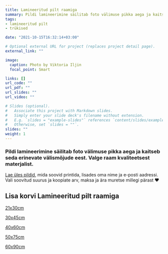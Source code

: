 ```yaml
---
title: Lamineeritud pilt raamiga
summary: Pildi lamineerimine säilitab foto välimuse pikka aega ja kaitseb seda erinevate välismõjude eest
tags:
- lamineeritud pilt
- trükised

date: "2021-10-15T16:32:14+03:00"

# Optional external URL for project (replaces project detail page).
external_link: ""

image:
  caption: Photo by Viktoria Iljin
  focal_point: Smart

links: []
url_code: ""
url_pdf: ""
url_slides: ""
url_video: ""

# Slides (optional).
#   Associate this project with Markdown slides.
#   Simply enter your slide deck's filename without extension.
#   E.g. `slides = "example-slides"` references `content/slides/example-slides.md`.
#   Otherwise, set `slides = ""`.
slides: ""
weight: 1
---
```

### Pildi lamineerimine säilitab foto välimuse pikka aega ja kaitseb seda erinevate välismõjude eest. Valge raam kvaliteetsest materjalist. 

[Lae üles pildid](https://www.dropbox.com/request/YulJbiklGcffXMoB7DFo), mida soovid printida, lisades oma nime ja e-posti aadressi. Vali soovitud suurus ja koopiate arv, maksa ja ära muretse millegi pärast ❤️

## Lisa korvi Lamineeritud pilt raamiga

<a data-dpd-type="button" data-text="21х30сm" data-variant="price-right" data-button-size="dpd-large" data-bg-color="ed11cc" data-bg-color-hover="ff1ff6" data-text-color="ffffff" data-pr-bg-color="ffffff" data-pr-color="000000" data-lightbox="1" href="https://lastefoto-ee.dpdcart.com/cart/add?product_id=216895&amp;method_id=236416">21х30сm</a><script src="https://lastefoto-ee.dpdcart.com/dpd.js"></script>

<a data-dpd-type="button" data-text="30х45сm" data-variant="price-right" data-button-size="dpd-large" data-bg-color="ed11cc" data-bg-color-hover="ff1ff6" data-text-color="ffffff" data-pr-bg-color="ffffff" data-pr-color="000000" data-lightbox="1" href="https://lastefoto-ee.dpdcart.com/cart/add?product_id=216896&amp;method_id=236417">30х45сm</a><script src="https://lastefoto-ee.dpdcart.com/dpd.js"></script>

<a data-dpd-type="button" data-text="40х60сm" data-variant="price-right" data-button-size="dpd-large" data-bg-color="ed11cc" data-bg-color-hover="ff1ff6" data-text-color="ffffff" data-pr-bg-color="ffffff" data-pr-color="000000" data-lightbox="1" href="https://lastefoto-ee.dpdcart.com/cart/add?product_id=216897&amp;method_id=236418">40х60сm</a><script src="https://lastefoto-ee.dpdcart.com/dpd.js"></script>

<a data-dpd-type="button" data-text="50х75сm" data-variant="price-right" data-button-size="dpd-large" data-bg-color="ed11cc" data-bg-color-hover="ff1ff6" data-text-color="ffffff" data-pr-bg-color="ffffff" data-pr-color="000000" data-lightbox="1" href="https://lastefoto-ee.dpdcart.com/cart/add?product_id=216898&amp;method_id=236419">50х75сm</a><script src="https://lastefoto-ee.dpdcart.com/dpd.js"></script>

<a data-dpd-type="button" data-text="60х90сm" data-variant="price-right" data-button-size="dpd-large" data-bg-color="ed11cc" data-bg-color-hover="ff1ff6" data-text-color="ffffff" data-pr-bg-color="ffffff" data-pr-color="000000" data-lightbox="1" href="https://lastefoto-ee.dpdcart.com/cart/add?product_id=216899&amp;method_id=236420">60х90сm</a><script src="https://lastefoto-ee.dpdcart.com/dpd.js"></script>